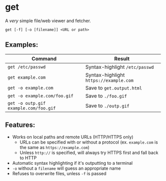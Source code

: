 # get

A *very* simple file/web viewer and fetcher.

`get [-f] [-o [filename]] <URL or path>`


## Examples:

| Command | Result |
|---------|--------|
| `get /etc/passwd` | Syntax-highlight `/etc/passwd` |
| `get example.com` | Syntax-highlight `https://example.com` |
| `get -o example.com` | Save to `get.output.html` |
| `get -o example.com/foo.gif` | Save to `./foo.gif` |
| `get -o outp.gif example.com/foo.gif` | Save to `./outp.gif` |


## Features:

- Works on local paths and remote URLs (HTTP/HTTPS only)
  - URLs can be specified with or without a protocol
    (ex. `example.com` is the same as `https://example.com`)
  - Unless `http://` is specified, will always try HTTPS first
    and fall back to HTTP
- Automatic syntax highlighting if it's outputting to a terminal
- `-o` without a `filename` will guess an appropriate name
- Refuses to overwrite files, unless `-f` is passed
